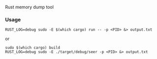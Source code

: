 Rust memory dump tool

### Usage
```
RUST_LOG=debug sudo -E $(which cargo) run -- -p <PID> &> output.txt
```
or
```
sudo $(which cargo) build
RUST_LOG=debug sudo -E ./target/debug/seer -p <PID> &> output.txt
```

